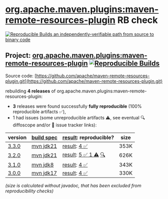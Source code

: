 [org.apache.maven.plugins:maven-remote-resources-plugin](https://central.sonatype.com/artifact/org.apache.maven.plugins/maven-remote-resources-plugin/versions) RB check
=======

[![Reproducible Builds](https://reproducible-builds.org/images/logos/rb.svg) an independently-verifiable path from source to binary code](https://reproducible-builds.org/)

## Project: [org.apache.maven.plugins:maven-remote-resources-plugin](https://central.sonatype.com/artifact/org.apache.maven.plugins/maven-remote-resources-plugin/versions) [![Reproducible Builds](https://img.shields.io/endpoint?url=https://raw.githubusercontent.com/jvm-repo-rebuild/reproducible-central/master/content/org/apache/maven/plugins/maven-remote-resources-plugin/badge.json)](https://github.com/jvm-repo-rebuild/reproducible-central/blob/master/content/org/apache/maven/plugins/maven-remote-resources-plugin/README.md)

Source code: [https://github.com/apache/maven-remote-resources-plugin.git](https://github.com/apache/maven-remote-resources-plugin.git)

rebuilding **4 releases** of org.apache.maven.plugins:maven-remote-resources-plugin:
- **3** releases were found successfully **fully reproducible** (100% reproducible artifacts :white_check_mark:),
- 1 had issues (some unreproducible artifacts :warning:, see eventual :mag: diffoscope and/or :memo: issue tracker links):

| version | [build spec](/BUILDSPEC.md) | [result](https://reproducible-builds.org/docs/jvm/): reproducible? | size |
| -- | --------- | ------ | -- |
| [3.3.0](https://central.sonatype.com/artifact/org.apache.maven.plugins/maven-remote-resources-plugin/3.3.0/pom) | [mvn jdk21](maven-remote-resources-plugin-3.3.0.buildspec) | [result](maven-remote-resources-plugin-3.3.0.buildinfo): [4 :white_check_mark: ](maven-remote-resources-plugin-3.3.0.buildcompare) | 353K |
| [3.2.0](https://central.sonatype.com/artifact/org.apache.maven.plugins/maven-remote-resources-plugin/3.2.0/pom) | [mvn jdk21](maven-remote-resources-plugin-3.2.0.buildspec) | [result](maven-remote-resources-plugin-3.2.0.buildinfo): [5 :white_check_mark:  1 :warning:](maven-remote-resources-plugin-3.2.0.buildcompare) [:mag:](maven-remote-resources-plugin-3.2.0.diffoscope) | 626K |
| [3.1.0](https://central.sonatype.com/artifact/org.apache.maven.plugins/maven-remote-resources-plugin/3.1.0/pom) | [mvn jdk8](maven-remote-resources-plugin-3.1.0.buildspec) | [result](maven-remote-resources-plugin-3.1.0.buildinfo): [4 :white_check_mark: ](maven-remote-resources-plugin-3.1.0.buildcompare) | 343K |
| [3.0.0](https://central.sonatype.com/artifact/org.apache.maven.plugins/maven-remote-resources-plugin/3.0.0/pom) | [mvn jdk17](maven-remote-resources-plugin-3.0.0.buildspec) | [result](maven-remote-resources-plugin-3.0.0.buildinfo): [4 :white_check_mark: ](maven-remote-resources-plugin-3.0.0.buildcompare) | 330K |

<i>(size is calculated without javadoc, that has been excluded from reproducibility checks)</i>
